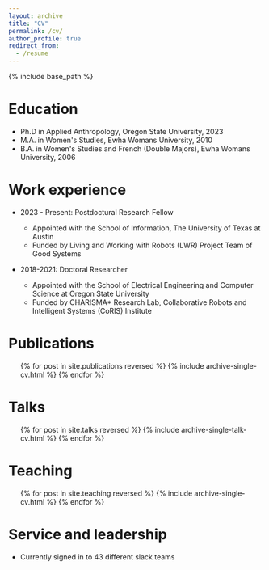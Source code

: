 ```yaml
---
layout: archive
title: "CV"
permalink: /cv/
author_profile: true
redirect_from:
  - /resume
---
```


{% include base_path %}

Education
======
* Ph.D in Applied Anthropology, Oregon State University, 2023
* M.A. in Women's Studies, Ewha Womans University, 2010
* B.A. in Women's Studies and French (Double Majors), Ewha Womans University, 2006

Work experience
======
* 2023 - Present: Postdoctural Research Fellow
  * Appointed with the School of Information, The University of Texas at Austin
  * Funded by Living and Working with Robots (LWR) Project Team of Good Systems  

* 2018-2021: Doctoral Researcher 
  * Appointed with the School of Electrical Engineering and Computer Science at Oregon State University
  * Funded by CHARISMA* Research Lab, Collaborative Robots and Intelligent Systems (CoRIS) Institute
  
Publications
======
  <ul>{% for post in site.publications reversed %}
    {% include archive-single-cv.html %}
  {% endfor %}</ul>
  
Talks
======
  <ul>{% for post in site.talks reversed %}
    {% include archive-single-talk-cv.html  %}
  {% endfor %}</ul>
  
Teaching
======
  <ul>{% for post in site.teaching reversed %}
    {% include archive-single-cv.html %}
  {% endfor %}</ul>
  
Service and leadership
======
* Currently signed in to 43 different slack teams
